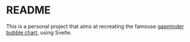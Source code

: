 # README

This is a personal project that aims at recreating the famouse [gapminder bubble chart](https://www.gapminder.org/tools/#$chart-type=bubbles&url=v1), using Svelte.

